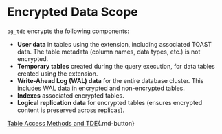 # Encrypted Data Scope

`pg_tde` encrypts the following components:

* **User data** in tables using the extension, including associated TOAST data. The table metadata (column names, data types, etc.) is not encrypted.
* **Temporary tables** created during the query execution, for data tables created using the extension.
* **Write-Ahead Log (WAL) data** for the entire database cluster. This includes WAL data in encrypted and non-encrypted tables.
* **Indexes** associated encrypted tables.
* **Logical replication data** for encrypted tables (ensures encrypted content is preserved across replicas).

[Table Access Methods and TDE](table-access-method.md){.md-button}
